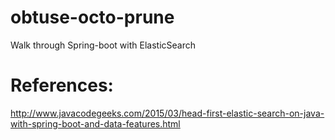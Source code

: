 # obtuse-octo-prune
Walk through Spring-boot with ElasticSearch

# References:
http://www.javacodegeeks.com/2015/03/head-first-elastic-search-on-java-with-spring-boot-and-data-features.html
